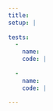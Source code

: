 ```yaml
---
title: 
setup: |
  
tests:
  -
    name: 
    code: |
      
  -
    name: 
    code: |
      
---
```


